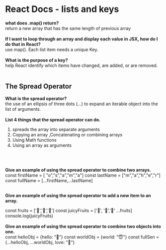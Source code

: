 # React Docs - lists and keys

**what does .map() return?** <br>
return a new array that has the same length of previous array <br> <br>
**If I want to loop through an array and display each value in JSX, how do I do that in React?** <br>
use map().
Each list item needs a unique  Key. <br> <br>
**What is the purpose of a key?** <br>
help React identify which items have changed, are added, or are removed. <br><br>
## The Spread Operator

**What is the spread operator?** <br>
the use of an ellipsis of three dots (…) to expand an iterable object into the list of arguments. <br><br>
**List 4 things that the spread operator can do.**
<ol>
<li>
 spreads the array into separate arguments
</li>
<li>
Copying an array ,Concatenating or combining arrays
</li>
<li>
Using Math functions 
</li>
<li>
Using an array as arguments 
</li>
</ol> <br> <br>

**Give an example of using the spread operator to combine two arrays.**
const firstName = [ "o","s","a","m","a"]
const lastName = ["m","a","h","e","r"]
const fullName = [...firstName,...lastName] <br><br>

**Give an example of using the spread operator to add a new item to an array.** <br>

const fruits = ['🍏','🍊','🍌']
const juicyFruits = ['🍉', '🍍','🍑' ...fruits]
console.log(juicyFruits) <br><br>
**Give an example of using the spread operator to combine two objects into one.** <br>
const helloObj = {hello: "🙂"}
const worldObj = {world: "😇"}
const fullSen = {...helloObj, ...worldObj, love: "🥰"}
